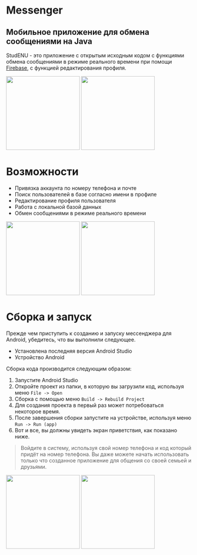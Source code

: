 # Messenger
## Мобильное приложение для обмена сообщениями на Java

StudENU - это приложение с открытым исходным кодом с функциями обмена сообщениями в режиме реального времени при помощи [Firebase](https://firebase.google.com/), с функцией редактирования профиля.

<p float="left">
  <img src="https://user-images.githubusercontent.com/91866986/200899053-9e60d883-3f01-4d50-8c84-246246a2db19.png" width="200" />
  <img src="https://user-images.githubusercontent.com/91866986/200899834-db6c7b11-240d-41d4-9568-fa33c3f39025.png" width="200" />
</p>

# Возможности
- Привязка аккаунта по номеру телефона и почте
- Поиск пользователей в базе согласно имени в профиле
- Редактирование профиля пользователя
- Работа с локальной базой данных
- Обмен сообщениями в режиме реального времени

<p float="left">
  <img src="https://user-images.githubusercontent.com/91866986/200898182-e1cb67e8-f642-4bbb-9ed3-c7d7dc14bf8f.png" width="200" />
  <img src="https://user-images.githubusercontent.com/91866986/200900367-e7f115b7-d733-4b8b-9e89-01b7cc625af1.png" width="200" />
</p>

# Сборка и запуск

Прежде чем приступить к созданию и запуску мессенджера для Android, убедитесь, что вы выполнили следующее.

- Установлена последняя версия Android Studio
- Устройство Android

Сборка кода производится следующим образом:
1. Запустите Android Studio
2. Откройте проект из папки, в которую вы загрузили код, используя меню ```File -> Open ```
3. Сборка с помощью меню ```Build -> Rebuild Project```
4. Для создания проекта в первый раз может потребоваться некоторое время.
5. После завершения сборки запустите на устройстве, используя меню ```Run -> Run (app)```
6. Вот и все, вы должны увидеть экран приветствия, как показано ниже.

>Войдите в систему, используя свой номер телефона и код который придёт на номер телефона. Вы даже можете начать использовать только что созданное приложение для общения со своей семьей и друзьями.

<p float="left">
  <img src="https://user-images.githubusercontent.com/91866986/200898104-6d8d3a4c-8f4c-4c83-88b3-0edd5592df9a.png" width="200" />
  <img src="https://user-images.githubusercontent.com/91866986/200898121-4ce3ae0f-1192-4d15-99ff-5d076670b0ae.png" width="200" />
</p>




